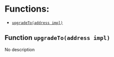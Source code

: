 # Functions:

- [`upgradeTo(address impl)`](#IProxy-upgradeTo-address-)

## Function `upgradeTo(address impl) `

No description
